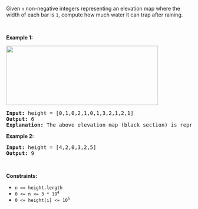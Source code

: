Given `` n `` non-negative integers representing an elevation map where the width of each bar is `` 1 ``, compute how much water it can trap after raining.

&nbsp;

__Example 1:__

<img src="https://assets.leetcode.com/uploads/2018/10/22/rainwatertrap.png" style="width: 412px; height: 161px;"/>

<pre>
<strong>Input:</strong> height = [0,1,0,2,1,0,1,3,2,1,2,1]
<strong>Output:</strong> 6
<strong>Explanation:</strong> The above elevation map (black section) is represented by array [0,1,0,2,1,0,1,3,2,1,2,1]. In this case, 6 units of rain water (blue section) are being trapped.
</pre>

__Example 2:__

<pre>
<strong>Input:</strong> height = [4,2,0,3,2,5]
<strong>Output:</strong> 9
</pre>

&nbsp;

__Constraints:__

*   `` n == height.length ``
*   <code>0 &lt;= n &lt;= 3 * 10<sup>4</sup></code>
*   <code>0 &lt;= height[i] &lt;= 10<sup>5</sup></code>